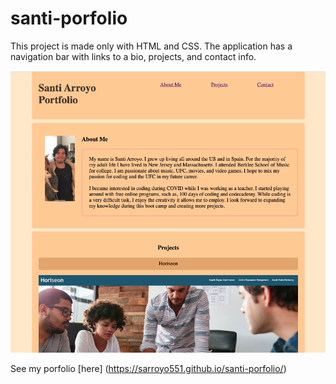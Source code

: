# santi-porfolio

This project is made only with HTML and CSS. The application has a navigation bar with links to a bio, projects, and contact info.

![porfolio-screenshot](./assets/portfolio-page.png)

See my porfolio [here] (https://sarroyo551.github.io/santi-porfolio/)
